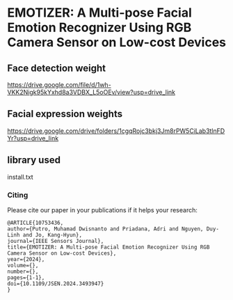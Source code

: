 # EMOTIZER: A Multi-pose Facial Emotion Recognizer Using RGB Camera Sensor on Low-cost Devices

## Face detection weight
https://drive.google.com/file/d/1wh-VKK2Nigk95kYxhd8a3VDBX_L5oOEv/view?usp=drive_link

## Facial expression weights
https://drive.google.com/drive/folders/1cgqRojc3bkj3Jm8rPW5CiLab3tlnFDYr?usp=drive_link

## library used
install.txt

### Citing 

Please cite our paper in your publications if it helps your research:

    @ARTICLE{10753436,
    author={Putro, Muhamad Dwisnanto and Priadana, Adri and Nguyen, Duy-Linh and Jo, Kang-Hyun},
    journal={IEEE Sensors Journal}, 
    title={EMOTIZER: A Multi-pose Facial Emotion Recognizer Using RGB Camera Sensor on Low-cost Devices}, 
    year={2024},
    volume={},
    number={},
    pages={1-1},
    doi={10.1109/JSEN.2024.3493947}
    }
